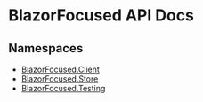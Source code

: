 # BlazorFocused API Docs

## Namespaces

- [BlazorFocused.Client](BlazorFocused.Client.yml)
- [BlazorFocused.Store](BlazorFocused.Store.yml)
- [BlazorFocused.Testing](BlazorFocused.Testing.yml)

